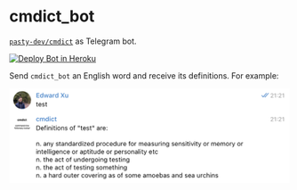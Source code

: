 # cmdict_bot

[`pasty-dev/cmdict`](https://github.com/pasty-dev/cmdict) as Telegram bot.

[![Deploy Bot in Heroku](https://github.com/pasty-dev/cmdict_bot/actions/workflows/deploy.yml/badge.svg)](https://github.com/pasty-dev/cmdict_bot/actions/workflows/deploy.yml)

Send `cmdict_bot` an English word and receive its definitions. For example:

<p align="center">
  <img width="600" src="img/light-demo.png">
</p>
